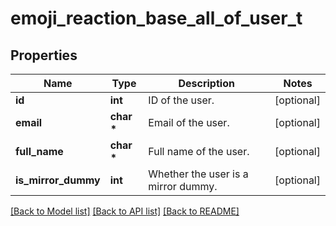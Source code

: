 # emoji_reaction_base_all_of_user_t

## Properties
Name | Type | Description | Notes
------------ | ------------- | ------------- | -------------
**id** | **int** | ID of the user.  | [optional] 
**email** | **char \*** | Email of the user.  | [optional] 
**full_name** | **char \*** | Full name of the user.  | [optional] 
**is_mirror_dummy** | **int** | Whether the user is a mirror dummy.  | [optional] 

[[Back to Model list]](../README.md#documentation-for-models) [[Back to API list]](../README.md#documentation-for-api-endpoints) [[Back to README]](../README.md)


